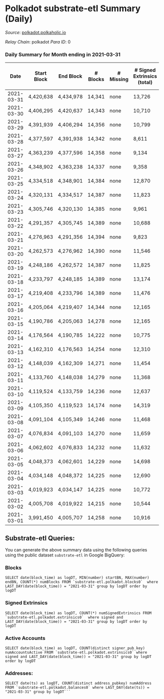 # Polkadot substrate-etl Summary (Daily)

_Source_: [polkadot.polkaholic.io](https://polkadot.polkaholic.io)

*Relay Chain*: polkadot
*Para ID*: 0



### Daily Summary for Month ending in 2021-03-31


| Date | Start Block | End Block | # Blocks | # Missing | # Signed Extrinsics (total) | # Active Accounts | # Addresses with Balances | # Events | # Transfers | # XCM Transfers In | # XCM Transfers Out |
| ---- | ----------- | --------- | -------- | --------- | --------------------------- | ----------------- | ------------------------- | -------- | ----------- | ------------------ | ------------------- |
| 2021-03-31 | 4,420,638 | 4,434,978 | 14,341 | none  | 13,726 | 5,719 | 230,799 | 84,666 | 13,801 ($524,050,752.95) |   |   |
| 2021-03-30 | 4,406,295 | 4,420,637 | 14,343 | none  | 10,710 | 5,022 |  | 71,020 | 10,412 ($269,708,910.04) |   |   |
| 2021-03-29 | 4,391,939 | 4,406,294 | 14,356 | none  | 10,799 | 4,966 |  | 72,160 | 10,284 ($299,946,920.69) |   |   |
| 2021-03-28 | 4,377,597 | 4,391,938 | 14,342 | none  | 8,611 | 4,096 |  | 60,808 | 7,840 ($478,174,424.91) |   |   |
| 2021-03-27 | 4,363,239 | 4,377,596 | 14,358 | none  | 9,134 | 4,161 |  | 62,516 | 8,449 ($157,612,433.45) |   |   |
| 2021-03-26 | 4,348,902 | 4,363,238 | 14,337 | none  | 9,358 | 4,186 |  | 65,515 | 9,011 ($302,769,298.03) |   |   |
| 2021-03-25 | 4,334,518 | 4,348,901 | 14,384 | none  | 12,870 | 5,371 |  | 83,038 | 13,911 ($540,114,149.81) |   |   |
| 2021-03-24 | 4,320,131 | 4,334,517 | 14,387 | none  | 11,823 | 5,223 |  | 74,474 | 11,841 ($426,886,978.50) |   |   |
| 2021-03-23 | 4,305,746 | 4,320,130 | 14,385 | none  | 9,961 | 4,641 |  | 67,173 | 9,208 ($368,834,002.02) |   |   |
| 2021-03-22 | 4,291,357 | 4,305,745 | 14,389 | none  | 10,688 | 5,049 |  | 69,884 | 9,668 ($454,076,186.70) |   |   |
| 2021-03-21 | 4,276,963 | 4,291,356 | 14,394 | none  | 9,823 | 4,596 |  | 67,376 | 9,034 ($282,242,346.89) |   |   |
| 2021-03-20 | 4,262,573 | 4,276,962 | 14,390 | none  | 11,546 | 5,254 |  | 73,690 | 10,826 ($322,445,119.47) |   |   |
| 2021-03-19 | 4,248,186 | 4,262,572 | 14,387 | none  | 11,825 | 5,285 |  | 76,102 | 11,080 ($404,695,378.48) |   |   |
| 2021-03-18 | 4,233,797 | 4,248,185 | 14,389 | none  | 13,174 | 7,287 |  | 81,730 | 12,355 ($328,772,897.21) |   |   |
| 2021-03-17 | 4,219,408 | 4,233,796 | 14,389 | none  | 11,476 | 5,303 |  | 75,301 | 10,841 ($364,770,524.86) |   |   |
| 2021-03-16 | 4,205,064 | 4,219,407 | 14,344 | none  | 12,165 | 5,707 |  | 78,826 | 11,825 ($315,200,409.39) |   |   |
| 2021-03-15 | 4,190,786 | 4,205,063 | 14,278 | none  | 12,165 | 5,395 |  | 77,704 | 11,697 ($435,304,385.58) |   |   |
| 2021-03-14 | 4,176,564 | 4,190,785 | 14,222 | none  | 10,775 | 4,945 |  | 69,718 | 9,787 ($309,437,031.42) |   |   |
| 2021-03-13 | 4,162,310 | 4,176,563 | 14,254 | none  | 12,310 | 5,390 |  | 78,276 | 11,624 ($243,635,085.54) |   |   |
| 2021-03-12 | 4,148,039 | 4,162,309 | 14,271 | none  | 11,454 | 5,257 |  | 74,413 | 10,397 ($349,364,056.79) |   |   |
| 2021-03-11 | 4,133,760 | 4,148,038 | 14,279 | none  | 11,368 | 5,090 |  | 73,325 | 10,305 ($267,960,102.49) |   |   |
| 2021-03-10 | 4,119,524 | 4,133,759 | 14,236 | none  | 12,637 | 5,659 |  | 79,109 | 11,290 ($288,912,783.25) |   |   |
| 2021-03-09 | 4,105,350 | 4,119,523 | 14,174 | none  | 14,319 | 6,320 |  | 86,752 | 13,098 ($401,899,239.87) |   |   |
| 2021-03-08 | 4,091,104 | 4,105,349 | 14,246 | none  | 11,468 | 5,144 |  | 71,930 | 9,885 ($271,940,402.32) |   |   |
| 2021-03-07 | 4,076,834 | 4,091,103 | 14,270 | none  | 11,659 | 5,204 |  | 72,560 | 10,196 ($168,956,839.14) |   |   |
| 2021-03-06 | 4,062,602 | 4,076,833 | 14,232 | none  | 11,632 | 5,069 |  | 72,980 | 9,882 ($226,536,550.70) |   |   |
| 2021-03-05 | 4,048,373 | 4,062,601 | 14,229 | none  | 14,698 | 5,996 |  | 84,907 | 13,454 ($445,254,710.17) |   |   |
| 2021-03-04 | 4,034,148 | 4,048,372 | 14,225 | none  | 12,690 | 5,563 |  | 78,484 | 11,285 ($330,193,547.12) |   |   |
| 2021-03-03 | 4,019,923 | 4,034,147 | 14,225 | none  | 10,772 | 4,947 |  | 73,133 | 10,759 ($436,267,153.39) |   |   |
| 2021-03-02 | 4,005,708 | 4,019,922 | 14,215 | none  | 10,544 | 4,747 |  | 70,590 | 10,434 ($444,412,770.48) |   |   |
| 2021-03-01 | 3,991,450 | 4,005,707 | 14,258 | none  | 10,916 | 5,027 |  | 73,828 | 11,258 ($562,643,383.08) |   |   |

## Substrate-etl Queries:
You can generate the above summary data using the following queries using the public dataset `substrate-etl` in Google BigQuery:


### Blocks
```
SELECT date(block_time) as logDT, MIN(number) startBN, MAX(number) endBN, COUNT(*) numBlocks FROM `substrate-etl.polkadot.blocks0`  where LAST_DAY(date(block_time)) = "2021-03-31" group by logDT order by logDT
```


### Signed Extrinsics
```
SELECT date(block_time) as logDT, COUNT(*) numSignedExtrinsics FROM `substrate-etl.polkadot.extrinsics0`  where signed and LAST_DAY(date(block_time)) = "2021-03-31" group by logDT order by logDT
```


### Active Accounts
```
SELECT date(block_time) as logDT, COUNT(distinct signer_pub_key) numAccountsActive FROM `substrate-etl.polkadot.extrinsics0` where signed and LAST_DAY(date(block_time)) = "2021-03-31" group by logDT order by logDT
```


### Addresses:
```
SELECT date(ts) as logDT, COUNT(distinct address_pubkey) numAddress FROM `substrate-etl.polkadot.balances0` where LAST_DAY(date(ts)) = "2021-03-31" group by logDT```

